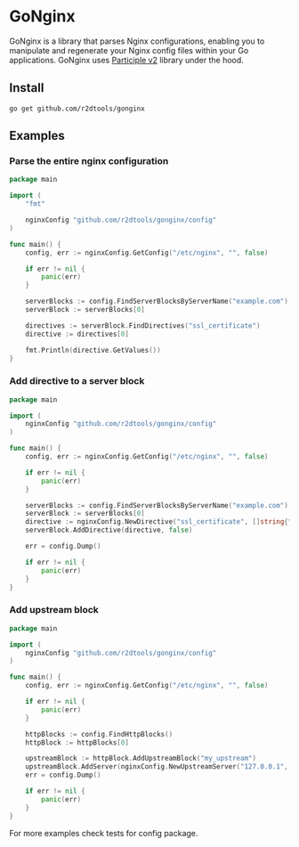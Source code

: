 # GoNginx

GoNginx is a library that parses Nginx configurations, enabling you to manipulate and regenerate your Nginx config files within your Go applications. GoNginx uses [Participle v2](https://github.com/alecthomas/participle) library under the hood.

## Install
```
go get github.com/r2dtools/gonginx
```

## Examples
### Parse the entire nginx configuration
```go
package main

import (
	"fmt"

	nginxConfig "github.com/r2dtools/gonginx/config"
)

func main() {
	config, err := nginxConfig.GetConfig("/etc/nginx", "", false)

	if err != nil {
		panic(err)
	}

	serverBlocks := config.FindServerBlocksByServerName("example.com")
	serverBlock := serverBlocks[0]

	directives := serverBlock.FindDirectives("ssl_certificate")
	directive := directives[0]

	fmt.Println(directive.GetValues())
}
```

### Add directive to a server block
```go
package main

import (
	nginxConfig "github.com/r2dtools/gonginx/config"
)

func main() {
	config, err := nginxConfig.GetConfig("/etc/nginx", "", false)

	if err != nil {
		panic(err)
	}

	serverBlocks := config.FindServerBlocksByServerName("example.com")
	serverBlock := serverBlocks[0]
	directive := nginxConfig.NewDirective("ssl_certificate", []string{"/path/to/certificate"})
	serverBlock.AddDirective(directive, false)

	err = config.Dump()

	if err != nil {
		panic(err)
	}
}
```
### Add upstream block
```go
package main

import (
	nginxConfig "github.com/r2dtools/gonginx/config"
)

func main() {
	config, err := nginxConfig.GetConfig("/etc/nginx", "", false)

	if err != nil {
		panic(err)
	}

	httpBlocks := config.FindHttpBlocks()
	httpBlock := httpBlocks[0]

	upstreamBlock := httpBlock.AddUpstreamBlock("my_upstream")
	upstreamBlock.AddServer(nginxConfig.NewUpstreamServer("127.0.0.1", []string{"weight=5"}))
	err = config.Dump()

	if err != nil {
		panic(err)
	}
}
```

<p>For more examples check tests for config package.</p>
